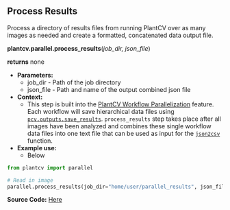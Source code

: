 ## Process Results

Process a directory of results files from running PlantCV over as many images as needed and create a formatted,
concatenated data output file. 

**plantcv.parallel.process_results**(*job_dir, json_file*)

**returns** none

- **Parameters:**
    - job_dir   - Path of the job directory
    - json_file - Path and name of the output combined json file
- **Context:**
    - This step is built into the [PlantCV Workflow Parallelization](pipeline_parallel.md) feature. Each workflow will save
    hierarchical data files using [`pcv.outputs.save_results`](outputs.md). `process_results` step takes place after all
    images have been analyzed and combines these single workflow data files into one text file that can be used as input for
    the [`json2csv`](tools.md#convert-output-json-data-files-to-csv-tables) function. 
- **Example use:**
    - Below 

```python
from plantcv import parallel 

# Read in image
parallel.process_results(job_dir="home/user/parallel_results", json_file="combined_output.txt")


```

**Source Code:** [Here](https://github.com/danforthcenter/plantcv/blob/main/plantcv/parallel/process_results.py)
